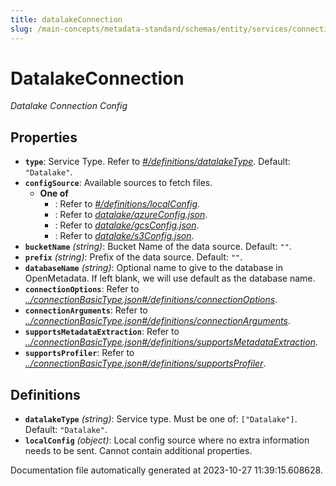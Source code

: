 ```yaml
---
title: datalakeConnection
slug: /main-concepts/metadata-standard/schemas/entity/services/connections/database/datalakeconnection
---
```


# DatalakeConnection

*Datalake Connection Config*

## Properties

- **`type`**: Service Type. Refer to *[#/definitions/datalakeType](#definitions/datalakeType)*. Default: `"Datalake"`.
- **`configSource`**: Available sources to fetch files.
  - **One of**
    - : Refer to *[#/definitions/localConfig](#definitions/localConfig)*.
    - : Refer to *[datalake/azureConfig.json](#talake/azureConfig.json)*.
    - : Refer to *[datalake/gcsConfig.json](#talake/gcsConfig.json)*.
    - : Refer to *[datalake/s3Config.json](#talake/s3Config.json)*.
- **`bucketName`** *(string)*: Bucket Name of the data source. Default: `""`.
- **`prefix`** *(string)*: Prefix of the data source. Default: `""`.
- **`databaseName`** *(string)*: Optional name to give to the database in OpenMetadata. If left blank, we will use default as the database name.
- **`connectionOptions`**: Refer to *[../connectionBasicType.json#/definitions/connectionOptions](#/connectionBasicType.json#/definitions/connectionOptions)*.
- **`connectionArguments`**: Refer to *[../connectionBasicType.json#/definitions/connectionArguments](#/connectionBasicType.json#/definitions/connectionArguments)*.
- **`supportsMetadataExtraction`**: Refer to *[../connectionBasicType.json#/definitions/supportsMetadataExtraction](#/connectionBasicType.json#/definitions/supportsMetadataExtraction)*.
- **`supportsProfiler`**: Refer to *[../connectionBasicType.json#/definitions/supportsProfiler](#/connectionBasicType.json#/definitions/supportsProfiler)*.
## Definitions

- <a id="definitions/datalakeType"></a>**`datalakeType`** *(string)*: Service type. Must be one of: `["Datalake"]`. Default: `"Datalake"`.
- <a id="definitions/localConfig"></a>**`localConfig`** *(object)*: Local config source where no extra information needs to be sent. Cannot contain additional properties.


Documentation file automatically generated at 2023-10-27 11:39:15.608628.
